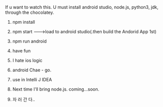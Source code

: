 If u want to watch this. U must install android studio, node.js, python3, jdk, through the chocolatey.

1. npm install

2. npm start --->load to android studio(.then build the Andorid App 1st) 

3. npm run android
 
4. have fun
 
5. I hate ios logic

6. android Chae - go.
 
7. use in Intelli J IDEA
 
8. Next time I'll bring node.js. coming...soon.

9. 자 러 간 다..

